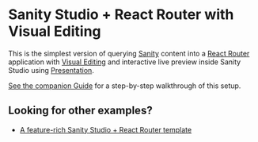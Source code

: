 # Sanity Studio + React Router with Visual Editing

This is the simplest version of querying [Sanity](https://www.sanity.io) content into a [React Router](https://reactrouter.com/) application with [Visual Editing](https://www.sanity.io/docs/visual-editing) and interactive live preview inside Sanity Studio using [Presentation](https://www.sanity.io/docs/presentation).

[See the companion Guide](https://www.sanity.io/docs/visual-editing-with-remix-and-sanity-studio) for a step-by-step walkthrough of this setup.

## Looking for other examples?

- [A feature-rich Sanity Studio + React Router template](https://github.com/SimeonGriggs/sanity-react-router-template)
